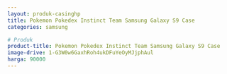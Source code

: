 ```yaml
---
layout: produk-casinghp
title: Pokemon Pokedex Instinct Team Samsung Galaxy S9 Case
categories: samsung

# Produk
product-title: Pokemon Pokedex Instinct Team Samsung Galaxy S9 Case
image-drive: 1-G3W0w6GaxhRoh4ukDFuYeOyMJjphAul
harga: 90000
---
```

